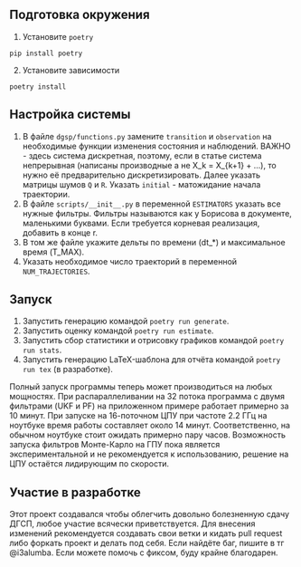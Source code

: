 ## Подготовка окружения

1. Установите `poetry`

```shell
pip install poetry
```

2. Установите зависимости

```shell
poetry install
```

## Настройка системы

1. В файле `dgsp/functions.py` замените `transition` и `observation` на необходимые функции изменения состояния и наблюдений. ВАЖНО - здесь система дискретная, поэтому, если в статье система непрерывная (написаны производные а не X_k = X\_{k+1} + ...), то нужно её предварительно дискретизировать. Далее указать матрицы шумов `Q` и `R`. Указать `initial` - матожидание начала траектории.
2. В файле `scripts/__init__.py` в переменной `ESTIMATORS` указать все нужные фильтры. Фильтры называются как у Борисова в документе, маленькими буквами. Если требуется корневая реализация, добавить в конце r.
3. В том же файле укажите дельты по времени (dt\_\*) и максимальное время (T_MAX).
4. Указать необходимое число траекторий в переменной `NUM_TRAJECTORIES`.

## Запуск

1. Запустить генерацию командой `poetry run generate`.
2. Запустить оценку командой `poetry run estimate`.
3. Запустить сбор статистики и отрисовку графиков командой `poetry run stats`.
4. Запустить генерацию LaTeX-шаблона для отчёта командой `poetry run tex` (в разработке).

Полный запуск программы теперь может производиться на любых мощностях. При распараллеливании на 32 потока программа с двумя фильтрами (UKF и PF) на приложенном примере работает примерно за 10 минут. При запуске на 16-поточном ЦПУ при частоте 2.2 ГГц на ноутбуке время работы составляет около 14 минут.  Соответственно, на обычном ноутбуке стоит ожидать примерно пару часов. Возможность запуска фильтров Монте-Карло на ГПУ пока является экспериментальной и не рекомендуется к использованию, решение на ЦПУ остаётся лидирующим по скорости.

## Участие в разработке

Этот проект создавался чтобы облегчить довольно болезненную сдачу ДГСП, любое участие всячески приветствуется. Для внесения изменений рекомендуется создавать свои ветки и кидать pull request либо форкать проект и делать под себя. Если найдёте баг, пишите в тг @i3alumba. Если можете помочь с фиксом, буду крайне благодарен.

